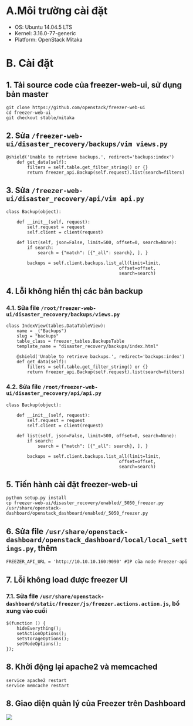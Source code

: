 # A.Môi trường cài đặt
 - OS: Ubuntu 14.04.5 LTS 
 - Kernel: 3.16.0-77-generic
 - Platform: OpenStack Mitaka

# B. Cài đặt
## 1. Tải source code của freezer-web-ui, sử dụng bản master
```
git clone https://github.com/openstack/freezer-web-ui
cd freezer-web-ui
git checkout stable/mitaka
```

## 2. Sửa `/freezer-web-ui/disaster_recovery/backups/vim views.py`

```
@shield('Unable to retrieve backups.', redirect='backups:index')
    def get_data(self):
        filters = self.table.get_filter_string() or {}
        return freezer_api.Backup(self.request).list(search=filters)
```

## 3. Sửa `/freezer-web-ui/disaster_recovery/api/vim api.py`

```
class Backup(object):

    def __init__(self, request):
        self.request = request
        self.client = client(request)

    def list(self, json=False, limit=500, offset=0, search=None):
        if search:
            search = {"match": [{"_all": search}, ], }

        backups = self.client.backups.list_all(limit=limit,
                                           offset=offset,
                                           search=search)
```

## 4. Lỗi không hiển thị các bản backup
### 4.1. Sửa file `/root/freezer-web-ui/disaster_recovery/backups/views.py`

```
class IndexView(tables.DataTableView):
    name = _("Backups")
    slug = "backups"
    table_class = freezer_tables.BackupsTable
    template_name = "disaster_recovery/backups/index.html"

    @shield('Unable to retrieve backups.', redirect='backups:index')
    def get_data(self):
        filters = self.table.get_filter_string() or {}
        return freezer_api.Backup(self.request).list(search=filters)
```



### 4.2. Sửa file `/root/freezer-web-ui/disaster_recovery/api/api.py`

```
class Backup(object):

    def __init__(self, request):
        self.request = request
        self.client = client(request)

    def list(self, json=False, limit=500, offset=0, search=None):
        if search:
            search = {"match": [{"_all": search}, ], }

        backups = self.client.backups.list_all(limit=limit,
                                           offset=offset,
                                           search=search)

```

## 5. Tiến hành cài đặt freezer-web-ui
```
python setup.py install
cp freezer-web-ui/disaster_recovery/enabled/_5050_freezer.py  /usr/share/openstack-dashboard/openstack_dashboard/enabled/_5050_freezer.py
```

## 6. Sửa file `/usr/share/openstack-dashboard/openstack_dashboard/local/local_settings.py`, thêm
```
FREEZER_API_URL = 'http://10.10.10.160:9090' #IP của node Freezer-api
```

## 7. Lỗi không load được freezer UI
### 7.1. Sửa file `/usr/share/openstack-dashboard/static/freezer/js/freezer.actions.action.js`, bổ xung vào cuổi 
```
$(function () {
    hideEverything();
    setActionOptions();
    setStorageOptions();
    setModeOptions();
});
```

## 8. Khởi động lại apache2 và memcached
```
service apache2 restart
service memcache restart
```

## 8. Giao diện quản lý của Freezer trên Dashboard
![](http://image.prntscr.com/image/0df9e3d29892491e86830c5e9192c9d8.png)